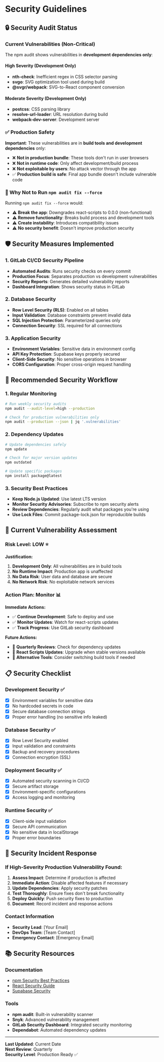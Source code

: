 # Security Guidelines

## 🔒 Security Audit Status

### Current Vulnerabilities (Non-Critical)

The npm audit shows vulnerabilities in **development dependencies only**:

#### High Severity (Development Only)
- **nth-check**: Inefficient regex in CSS selector parsing
- **svgo**: SVG optimization tool used during build
- **@svgr/webpack**: SVG-to-React component conversion

#### Moderate Severity (Development Only)  
- **postcss**: CSS parsing library
- **resolve-url-loader**: URL resolution during build
- **webpack-dev-server**: Development server

### ✅ Production Safety

**Important**: These vulnerabilities are in **build tools and development dependencies** only:
- ❌ **Not in production bundle**: These tools don't run in user browsers
- ❌ **Not in runtime code**: Only affect development/build process
- ❌ **Not exploitable by users**: No attack vector through the app
- ✅ **Production build is safe**: Final app bundle doesn't include vulnerable code

### 🚫 Why Not to Run `npm audit fix --force`

Running `npm audit fix --force` would:
- ⚠️ **Break the app**: Downgrades react-scripts to 0.0.0 (non-functional)
- ⚠️ **Remove functionality**: Breaks build process and development tools
- ⚠️ **Create instability**: Introduces compatibility issues
- ⚠️ **No security benefit**: Doesn't improve production security

## 🛡️ Security Measures Implemented

### 1. GitLab CI/CD Security Pipeline
- **Automated Audits**: Runs security checks on every commit
- **Production Focus**: Separates production vs development vulnerabilities  
- **Security Reports**: Generates detailed vulnerability reports
- **Dashboard Integration**: Shows security status in GitLab

### 2. Database Security
- **Row Level Security (RLS)**: Enabled on all tables
- **Input Validation**: Database constraints prevent invalid data
- **SQL Injection Protection**: Parameterized queries only
- **Connection Security**: SSL required for all connections

### 3. Application Security
- **Environment Variables**: Sensitive data in environment config
- **API Key Protection**: Supabase keys properly secured
- **Client-Side Security**: No sensitive operations in browser
- **CORS Configuration**: Proper cross-origin request handling

## 🔄 Recommended Security Workflow

### 1. Regular Monitoring
```bash
# Run weekly security audits
npm audit --audit-level=high --production

# Check for production vulnerabilities only
npm audit --production --json | jq '.vulnerabilities'
```

### 2. Dependency Updates
```bash
# Update dependencies safely
npm update

# Check for major version updates
npm outdated

# Update specific packages
npm install package@latest
```

### 3. Security Best Practices
- **Keep Node.js Updated**: Use latest LTS version
- **Monitor Security Advisories**: Subscribe to npm security alerts
- **Review Dependencies**: Regularly audit what packages you're using
- **Use Lock Files**: Commit package-lock.json for reproducible builds

## 🎯 Current Vulnerability Assessment

### Risk Level: **LOW** ⭐

**Justification:**
1. **Development Only**: All vulnerabilities are in build tools
2. **No Runtime Impact**: Production app is unaffected
3. **No Data Risk**: User data and database are secure
4. **No Network Risk**: No exploitable network services

### Action Plan: **Monitor** 📊

**Immediate Actions:**
- ✅ **Continue Development**: Safe to deploy and use
- ✅ **Monitor Updates**: Watch for react-scripts updates
- ✅ **Track Progress**: Use GitLab security dashboard

**Future Actions:**
- 🔄 **Quarterly Reviews**: Check for dependency updates
- 🔄 **React Scripts Updates**: Upgrade when stable versions available
- 🔄 **Alternative Tools**: Consider switching build tools if needed

## 📋 Security Checklist

### Development Security ✅
- [x] Environment variables for sensitive data
- [x] No hardcoded secrets in code
- [x] Secure database connection strings
- [x] Proper error handling (no sensitive info leaked)

### Database Security ✅  
- [x] Row Level Security enabled
- [x] Input validation and constraints
- [x] Backup and recovery procedures
- [x] Connection encryption (SSL)

### Deployment Security ✅
- [x] Automated security scanning in CI/CD
- [x] Secure artifact storage
- [x] Environment-specific configurations
- [x] Access logging and monitoring

### Runtime Security ✅
- [x] Client-side input validation
- [x] Secure API communication
- [x] No sensitive data in localStorage
- [x] Proper error boundaries

## 🚨 Security Incident Response

### If High-Severity Production Vulnerability Found:
1. **Assess Impact**: Determine if production is affected
2. **Immediate Action**: Disable affected features if necessary
3. **Update Dependencies**: Apply security patches
4. **Test Thoroughly**: Ensure fixes don't break functionality
5. **Deploy Quickly**: Push security fixes to production
6. **Document**: Record incident and response actions

### Contact Information
- **Security Lead**: [Your Email]
- **DevOps Team**: [Team Contact]
- **Emergency Contact**: [Emergency Email]

## 📚 Security Resources

### Documentation
- [npm Security Best Practices](https://docs.npmjs.com/auditing-package-dependencies-for-security-vulnerabilities)
- [React Security Guide](https://reactjs.org/docs/dom-elements.html#dangerouslysetinnerhtml)
- [Supabase Security](https://supabase.com/docs/guides/auth/row-level-security)

### Tools
- **npm audit**: Built-in vulnerability scanner
- **Snyk**: Advanced vulnerability management
- **GitLab Security Dashboard**: Integrated security monitoring
- **Dependabot**: Automated dependency updates

---

**Last Updated**: Current Date  
**Next Review**: Quarterly  
**Security Level**: Production Ready ✅
